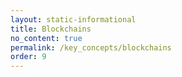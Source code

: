 ```yaml
---
layout: static-informational
title: Blockchains
no_content: true
permalink: /key_concepts/blockchains
order: 9
---
```

